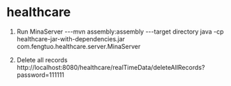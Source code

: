 healthcare
==========

1. Run MinaServer
---mvn assembly:assembly
---target directory
java -cp healthcare-jar-with-dependencies.jar com.fengtuo.healthcare.server.MinaServer

2. Delete all records
http://localhost:8080/healthcare/realTimeData/deleteAllRecords?password=111111